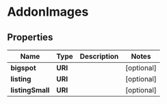

# AddonImages


## Properties

Name | Type | Description | Notes
------------ | ------------- | ------------- | -------------
**bigspot** | **URI** |  |  [optional]
**listing** | **URI** |  |  [optional]
**listingSmall** | **URI** |  |  [optional]



